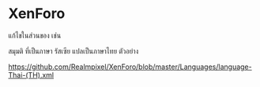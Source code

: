 # XenForo

แก้ไขในส่วนของ<![CDATA[]]>
เช่น <![CDATA[Hello World]]>

สมุมติ<![CDATA[Категории галереи]]>
ที่เป็นภาษา รัสเซีย แปลเป็นภาษาไทย
ตัวอย่าง
<![CDATA[หมวดหมู่ แกลเลอรี่]]>

https://github.com/Realmpixel/XenForo/blob/master/Languages/language-Thai-(TH).xml
